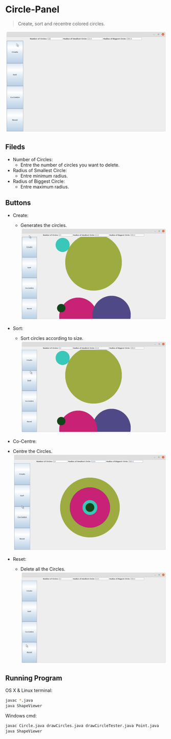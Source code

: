 # Circle-Panel

> Create, sort and recentre colored circles.

![](image1.png)
## Fileds
* Number of Circles:
  * Entre the number of circles you want to delete.
* Radius of Smallest Circle:
  * Entre minimum radius.
* Radius of Biggest Circle:
  * Entre maximum radius.

## Buttons
* Create:
  * Generates the circles. 
![](image2.png)


* Sort:
  * Sort circles according to size.
![](image3.png)


* Co-Centre:
 * Centre the Circles.
![](image4.png)

* Reset:
  * Delete all the Circles.
![](image5.png)

## Running Program

OS X & Linux terminal:

```sh
javac *.java
java ShapeViewer
```

Windows cmd:

```sh
javac Circle.java drawCircles.java drawCircleTester.java Point.java
java ShapeViewer
```
